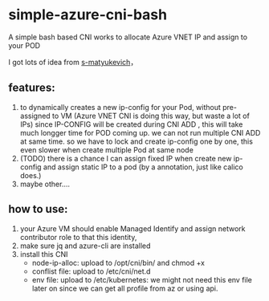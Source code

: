# simple-azure-cni-bash
A simple bash based CNI works to allocate Azure VNET IP and assign to your POD

I got lots of idea from [s-matyukevich](https://github.com/s-matyukevich/bash-cni-plugin/blob/master/01_gcp/bash-cni)， 

## features:
1. to dynamically creates a new ip-config for your Pod, without pre-assigned to VM (Azure VNET CNI is doing this way, but waste a lot of IPs)
   since IP-CONFIG will be created during CNI ADD , this will take much longger time for POD coming up.
   we can not run multiple CNI ADD at same time. so we have to lock and create ip-config one by one,  this even slower when create multiple Pod at same node
2. (TODO) there is a chance I can assign fixed IP when create new ip-config and assign static IP to a pod (by a annotation, just like calico does.)
3. maybe other....

## how to use:

1. your Azure VM should enable Managed Identify and assign network contributor role to that this identity,
2. make sure jq and azure-cli are installed
3. install this CNI
   - node-ip-alloc:  upload to /opt/cni/bin/ and chmod +x
   - conflist file:  upload to /etc/cni/net.d
   - env file:       upload to /etc/kubernetes:  we might not need this env file later on since we can get all profile from az or using api.

